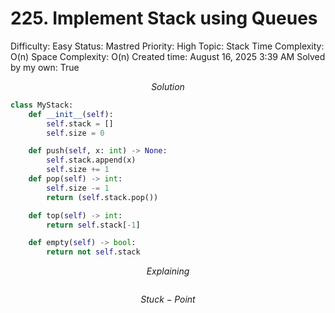 # 225. Implement Stack using Queues

Difficulty: Easy
Status: Mastred
Priority: High
Topic: Stack
Time Complexity: O(n)
Space Complexity: O(n)
Created time: August 16, 2025 3:39 AM
Solved by my own: True

$$
Solution
$$

```python
class MyStack:
    def __init__(self):
        self.stack = []
        self.size = 0

    def push(self, x: int) -> None:
        self.stack.append(x)
        self.size += 1
    def pop(self) -> int:
        self.size -= 1
        return (self.stack.pop())

    def top(self) -> int:
        return self.stack[-1]

    def empty(self) -> bool:
        return not self.stack
```

$$
Explaining
$$

```

```

$$
Stuck-Point
$$

```

```